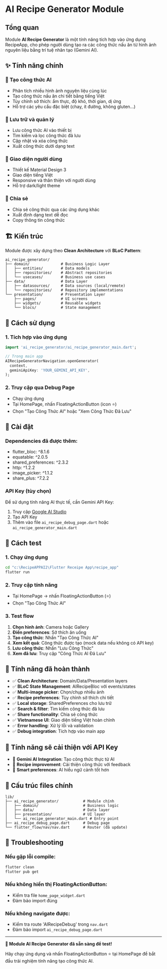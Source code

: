 # AI Recipe Generator Module

## Tổng quan
Module **AI Recipe Generator** là một tính năng tích hợp vào ứng dụng RecipeApp, cho phép người dùng tạo ra các công thức nấu ăn từ hình ảnh nguyên liệu bằng trí tuệ nhân tạo (Gemini AI).

## ✨ Tính năng chính

### 🤖 Tạo công thức AI
- Phân tích nhiều hình ảnh nguyên liệu cùng lúc
- Tạo công thức nấu ăn chi tiết bằng tiếng Việt
- Tùy chỉnh sở thích: ẩm thực, độ khó, thời gian, dị ứng
- Hỗ trợ các yêu cầu đặc biệt (chay, ít đường, không gluten...)

### 💾 Lưu trữ và quản lý
- Lưu công thức AI vào thiết bị
- Tìm kiếm và lọc công thức đã lưu
- Cập nhật và xóa công thức
- Xuất công thức dưới dạng text

### 📱 Giao diện người dùng
- Thiết kế Material Design 3
- Giao diện tiếng Việt
- Responsive và thân thiện với người dùng
- Hỗ trợ dark/light theme

### 🔄 Chia sẻ
- Chia sẻ công thức qua các ứng dụng khác
- Xuất định dạng text dễ đọc
- Copy thông tin công thức

## 🏗️ Kiến trúc

Module được xây dựng theo **Clean Architecture** với **BLoC Pattern**:

```
ai_recipe_generator/
├── domain/              # Business Logic Layer
│   ├── entities/        # Data models
│   ├── repositories/    # Abstract repositories
│   └── usecases/        # Business use cases
├── data/                # Data Layer
│   ├── datasources/     # Data sources (local/remote)
│   └── repositories/    # Repository implementations
└── presentation/        # Presentation Layer
    ├── pages/           # UI screens
    ├── widgets/         # Reusable widgets
    └── blocs/           # State management
```

## 🚀 Cách sử dụng

### 1. Tích hợp vào ứng dụng

```dart
import 'ai_recipe_generator/ai_recipe_generator_main.dart';

// Trong main app
AIRecipeGeneratorNavigation.openGenerator(
  context,
  geminiApiKey: 'YOUR_GEMINI_API_KEY',
);
```

### 2. Truy cập qua Debug Page
- Chạy ứng dụng
- Tại HomePage, nhấn FloatingActionButton (icon ⭐)
- Chọn "Tạo Công Thức AI" hoặc "Xem Công Thức Đã Lưu"

## 🔧 Cài đặt

### Dependencies đã được thêm:
- flutter_bloc: ^8.1.6
- equatable: ^2.0.5
- shared_preferences: ^2.3.2
- http: ^1.2.2
- image_picker: ^1.1.2
- share_plus: ^7.2.2

### API Key (tùy chọn)
Để sử dụng tính năng AI thực tế, cần Gemini API Key:
1. Truy cập [Google AI Studio](https://makersuite.google.com/)
2. Tạo API Key
3. Thêm vào file `ai_recipe_debug_page.dart` hoặc `ai_recipe_generator_main.dart`

## 📱 Cách test

### 1. Chạy ứng dụng
```bash
cd "c:\RecipeAPPAI2\Flutter Receipe App\recipe_app"
flutter run
```

### 2. Truy cập tính năng
- Tại HomePage → nhấn FloatingActionButton (⭐)
- Chọn "Tạo Công Thức AI"

### 3. Test flow
1. **Chọn hình ảnh**: Camera hoặc Gallery
2. **Điền preferences**: Sở thích ăn uống
3. **Tạo công thức**: Nhấn "Tạo Công Thức AI"
4. **Xem kết quả**: Công thức được tạo (mock data nếu không có API key)
5. **Lưu công thức**: Nhấn "Lưu Công Thức"
6. **Xem đã lưu**: Truy cập "Công Thức AI Đã Lưu"

## 🎯 Tính năng đã hoàn thành

- ✅ **Clean Architecture**: Domain/Data/Presentation layers
- ✅ **BLoC State Management**: AIRecipeBloc với events/states
- ✅ **Multi-image picker**: Chọn/chụp nhiều ảnh
- ✅ **Recipe preferences**: Tùy chỉnh sở thích chi tiết
- ✅ **Local storage**: SharedPreferences cho lưu trữ
- ✅ **Search & filter**: Tìm kiếm công thức đã lưu
- ✅ **Share functionality**: Chia sẻ công thức
- ✅ **Vietnamese UI**: Giao diện tiếng Việt hoàn chỉnh
- ✅ **Error handling**: Xử lý lỗi và validation
- ✅ **Debug integration**: Tích hợp vào main app

## 🔮 Tính năng sẽ cải thiện với API Key

- 🔄 **Gemini AI Integration**: Tạo công thức thực từ AI
- 🔄 **Recipe improvement**: Cải thiện công thức với feedback
- 🔄 **Smart preferences**: AI hiểu ngữ cảnh tốt hơn

## 📂 Cấu trúc files chính

```
lib/
├── ai_recipe_generator/           # Module chính
│   ├── domain/                    # Business logic
│   ├── data/                      # Data layer
│   ├── presentation/              # UI layer
│   └── ai_recipe_generator_main.dart # Entry point
├── ai_recipe_debug_page.dart      # Debug page
└── flutter_flow/nav/nav.dart      # Router (đã update)
```

## 🐛 Troubleshooting

### Nếu gặp lỗi compile:
```bash
flutter clean
flutter pub get
```

### Nếu không hiển thị FloatingActionButton:
- Kiểm tra file `home_page_widget.dart`
- Đảm bảo import đúng

### Nếu không navigate được:
- Kiểm tra route 'AIRecipeDebug' trong `nav.dart`
- Đảm bảo import `ai_recipe_debug_page.dart`

---

**🎉 Module AI Recipe Generator đã sẵn sàng để test!**

Hãy chạy ứng dụng và nhấn FloatingActionButton ⭐ tại HomePage để bắt đầu trải nghiệm tính năng tạo công thức AI.
